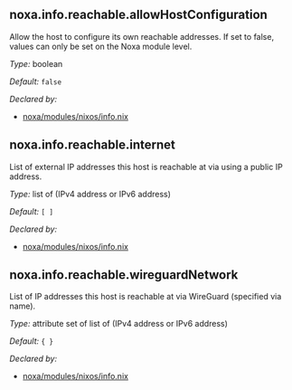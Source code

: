 ## noxa\.info\.reachable\.allowHostConfiguration

Allow the host to configure its own reachable addresses\. If set to false, values can only be set on the Noxa module level\.



*Type:*
boolean



*Default:*
` false `

*Declared by:*
 - [noxa/modules/nixos/info\.nix](https://github.com/0xCCF4/noxa/tree/main/modules/nixos/info.nix)



## noxa\.info\.reachable\.internet



List of external IP addresses this host is reachable at via using a public IP address\.



*Type:*
list of (IPv4 address or IPv6 address)



*Default:*
` [ ] `

*Declared by:*
 - [noxa/modules/nixos/info\.nix](https://github.com/0xCCF4/noxa/tree/main/modules/nixos/info.nix)



## noxa\.info\.reachable\.wireguardNetwork



List of IP addresses this host is reachable at via WireGuard (specified via name)\.



*Type:*
attribute set of list of (IPv4 address or IPv6 address)



*Default:*
` { } `

*Declared by:*
 - [noxa/modules/nixos/info\.nix](https://github.com/0xCCF4/noxa/tree/main/modules/nixos/info.nix)


